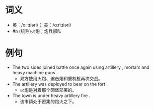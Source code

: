 # 词义
- 英：/ɑːˈtɪləri/； 美：/ɑːrˈtɪləri/
- #n (统称)火炮；炮兵部队
# 例句
- The two sides joined battle once again using artillery , mortars and heavy machine guns .
	- 双方使用火炮、迫击炮和重机枪再次交战。
- The artillery was deployed to bear on the fort .
	- 火炮是对着那个碉堡部署的。
- The town is under heavy artillery fire .
	- 该市镇处于密集的炮火之下。
